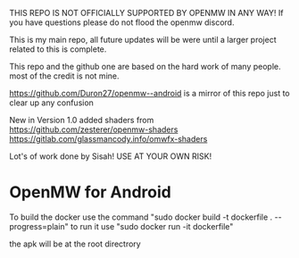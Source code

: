 THIS REPO IS NOT OFFICIALLY SUPPORTED BY OPENMW IN ANY WAY!
If you have questions please do not flood the openmw discord.

This is my main repo, all future updates will be were until a larger project related to this is complete.

This repo and the github  one are based on the hard work of many people. most of the credit is not mine.

https://github.com/Duron27/openmw--android
is a mirror of this repo just to clear up any confusion


New in Version 1.0
added shaders from 
https://github.com/zesterer/openmw-shaders
https://gitlab.com/glassmancody.info/omwfx-shaders

Lot's of work done by Sisah!
USE AT YOUR OWN RISK!

# OpenMW for Android

To build the docker use the command "sudo docker build -t dockerfile . --progress=plain"
to run it use "sudo docker run -it dockerfile"

the apk will be at the root directrory

